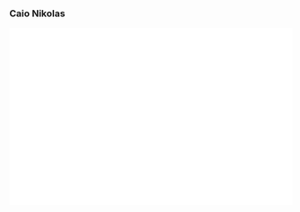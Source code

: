 ### Caio Nikolas

<a href="#" target="_blank">
  <img src="svg/earth.svg" width="1200" alt="profile-Nikolas" />
</a>

<!-- <div style="display: inline_block"><br>
  <img align="center" alt="caio-Js" height="30" width="40" src="https://raw.githubusercontent.com/devicons/devicon/master/icons/javascript/javascript-plain.svg">
  <img align="center" alt="caio-React" height="30" width="40" src="https://raw.githubusercontent.com/devicons/devicon/master/icons/html5/html5-original.svg">
  <img align="center" alt="caio-CSS" height="30" width="40" src="https://raw.githubusercontent.com/devicons/devicon/master/icons/css3/css3-original.svg">
  <img align="center" alt="caio-CSS" height="30" width="40" src="https://cdn.jsdelivr.net/gh/devicons/devicon/icons/mysql/mysql-original.svg">
  <img align="center" alt="caio-CSS" height="30" width="40" src="https://cdn.jsdelivr.net/gh/devicons/devicon/icons/postgresql/postgresql-original.svg">
  <img align="center" alt="caio-CSS" height="30" width="40" src="https://cdn.jsdelivr.net/gh/devicons/devicon/icons/nodejs/nodejs-original.svg">
  <img align="center" alt="caio-CSS" height="30" width="40" src="https://upload.wikimedia.org/wikipedia/commons/9/91/QGIS_logo_new.svg">
</div>  --!>


